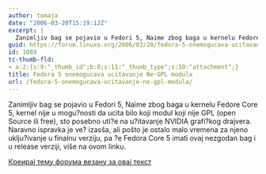 ```yaml
---
author: tomaja
date: "2006-03-20T15:19:12Z"
excerpt: |
  Zanimljiv bag se pojavio u Fedori 5, Naime zbog baga u kernelu Fedore Core 5, kernel nije u mogu?nosti da ucita bilo koji modul koji nije GPL (open Source ili free), sto posebno uti?e na u?itavanje NVIDIA grafi?kog drajvera. Naravno ispravka je ve? izasša, ali pošto je ostalo malo vremena za njeno uklju?ivanje u finalnu verziju, pa ?e Fedora Core 5 imati ovaj nezgodan bag i u release verziji, više na ovom linku.
guid: https://forum.linuxo.org/2006/03/20/fedora-5-onemogucava-ucitavanje-ne-gpl-modula/
id: 1089
tc-thumb-fld:
- a:2:{s:9:"_thumb_id";b:0;s:11:"_thumb_type";s:10:"attachment";}
title: Fedora 5 onemogucava ucitavanje Ne-GPL modula
url: /fedora-5-onemogucava-ucitavanje-ne-gpl-modula/
---
```

Zanimljiv bag se pojavio u Fedori 5, Naime zbog baga u kernelu Fedore Core 5, kernel nije u mogu?nosti da ucita bilo koji modul koji nije GPL (open Source ili free), sto posebno uti?e na u?itavanje NVIDIA grafi?kog drajvera. Naravno ispravka je ve? izasša, ali pošto je ostalo malo vremena za njeno uklju?ivanje u finalnu verziju, pa ?e Fedora Core 5 imati ovaj nezgodan bag i u release verziji, više na ovom linku.  
<!--break-->

[Креирај тему форума везану за овај текст](https://linuxo.org/nova-tema-na-forumu/?se_pid=1089)